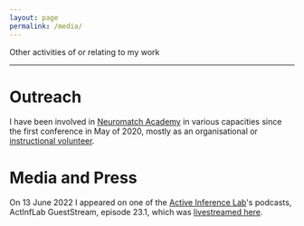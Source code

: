```yaml
---
layout: page
permalink: /media/
---
```


Other activities of or relating to my work

***


# Outreach

I have been involved in [Neuromatch Academy](https://academy.neuromatch.io) in various capacities since the first conference in May of 2020, mostly as an organisational or [instructional volunteer](https://darsakthi.github.io/teaching/2020-NMA). 

# Media and Press

On 13 June 2022 I appeared on one of the [Active Inference Lab](https://www.activeinference.org/home)'s podcasts, ActInfLab GuestStream, episode 23.1, which was [livestreamed here](https://youtu.be/igY9iyowesc).
